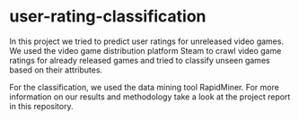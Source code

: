 # user-rating-classification
In this project we tried to predict user ratings for unreleased video games. We used the video game distribution platform Steam to crawl video game ratings for already released games and tried to classify unseen games based on their attributes.

For the classification, we used the data mining tool RapidMiner. For more information on our results and methodology take a look at the project report in this repository.
